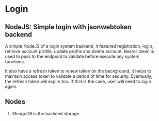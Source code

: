 # Login

## NodeJS: Simple login with jsonwebtoken backend

A simple NodeJS of a login system backend, it featured registration, login, retrieve account profile,
update profile and delete account. Bearer token is used to pass to the endpoint to validate before
execute any system functions.

It also have a refresh token to renew token on the background. It helps to maintain access token to
validate a period of time for security. Eventually, the refresh token will expire too. If that is the
case, user will need to login again.

## Nodes
1. MongoDB is the backend storage.
